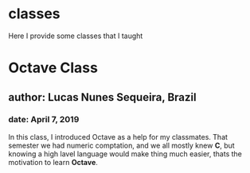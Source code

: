 # classes
Here I provide some classes that I taught

# Octave Class

## author: Lucas Nunes Sequeira, Brazil

### date: April 7, 2019

In this class, I introduced Octave as a help for my classmates. That semester we had numeric comptation, and we all mostly knew **C**, but knowing a high lavel language would make thing much easier, thats the motivation to learn **Octave**.
